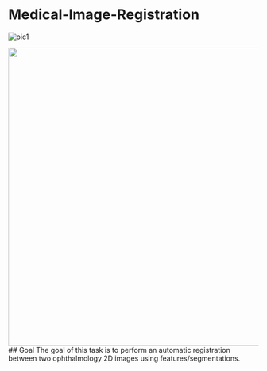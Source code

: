 # Medical-Image-Registration

![pic1](https://user-images.githubusercontent.com/68702877/174036459-87f94db0-c915-4731-9d28-b6a94391fb2f.png)

<img src="[https://your-image-url.type](https://user-images.githubusercontent.com/68702877/174036459-87f94db0-c915-4731-9d28-b6a94391fb2f.png)" width="600">
## Goal
The goal of this task is to perform an automatic registration between two ophthalmology 2D images using features/segmentations.
